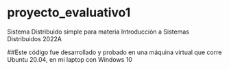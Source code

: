 # proyecto_evaluativo1
 Sistema Distribuido simple para materia Introducción a Sistemas Distribuidos 2022A
 
 ##Este código fue desarrollado y probado en una máquina virtual que corre Ubuntu 20.04, en mi laptop con Windows 10
